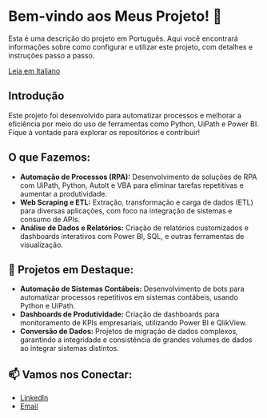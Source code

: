 
# Bem-vindo aos Meus Projeto! 👋

Esta é uma descrição do projeto em Português. Aqui você encontrará informações sobre como configurar e utilizar este projeto, com detalhes e instruções passo a passo.

[Leia em Italiano](README.md)

## Introdução
Este projeto foi desenvolvido para automatizar processos e melhorar a eficiência por meio do uso de ferramentas como Python, UiPath e Power BI. Fique à vontade para explorar os repositórios e contribuir!

## O que Fazemos:
- **Automação de Processos (RPA):** Desenvolvimento de soluções de RPA com UiPath, Python, AutoIt e VBA para eliminar tarefas repetitivas e aumentar a produtividade.
- **Web Scraping e ETL:** Extração, transformação e carga de dados (ETL) para diversas aplicações, com foco na integração de sistemas e consumo de APIs.
- **Análise de Dados e Relatórios:** Criação de relatórios customizados e dashboards interativos com Power BI, SQL, e outras ferramentas de visualização.

## 🔧 Projetos em Destaque:
- **Automação de Sistemas Contábeis:** Desenvolvimento de bots para automatizar processos repetitivos em sistemas contábeis, usando Python e UiPath.
- **Dashboards de Produtividade:** Criação de dashboards para monitoramento de KPIs empresariais, utilizando Power BI e QlikView.
- **Conversão de Dados:** Projetos de migração de dados complexos, garantindo a integridade e consistência de grandes volumes de dados ao integrar sistemas distintos.

## 📫 Vamos nos Conectar:
- [LinkedIn](https://www.linkedin.com/in/matheusbellocorrea/)
- [Email](mailto:matheusbellocorrea1@gmail.com)
